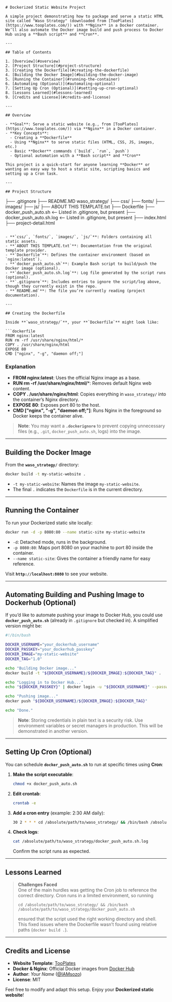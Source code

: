 ```
# Dockerized Static Website Project

A simple project demonstrating how to package and serve a static HTML site called "Waso Strategy" (downloaded from [TooPlates](https://www.tooplates.com/)) with **Nginx** in a Docker container. We’ll also automate the Docker image build and push process to Docker Hub using a **Bash script** and **Cron**.

---

## Table of Contents

1. [Overview](#overview)
2. [Project Structure](#project-structure)
3. [Creating the Dockerfile](#creating-the-dockerfile)
4. [Building the Docker Image](#building-the-docker-image)
5. [Running the Container](#running-the-container)
6. [Automating (Optional)](#automating-optional)
7. [Setting Up Cron (Optional)](#setting-up-cron-optional)
8. [Lessons Learned](#lessons-learned)
9. [Credits and License](#credits-and-license)

---

## Overview

- **Goal**: Serve a static website (e.g., from [TooPlates](https://www.tooplates.com/)) via **Nginx** in a Docker container.  
- **Key Concepts**:  
  - Creating a **Dockerfile**  
  - Using **Nginx** to serve static files (HTML, CSS, JS, images, etc.)  
  - Basic **Docker** commands (`build`, `run`, `push`)  
  - Optional automation with a **Bash script** and **Cron**  

This project is a quick-start for anyone learning **Docker** or wanting an easy way to host a static site, scripting basics and setting up a Cron task.

---

## Project Structure

```
├── .gitignore
├── README.MD
waso_strategy/
├── css/
├── fonts/
├── images/
├── js/
├── ABOUT THIS TEMPLATE.txt
├── Dockerfile
├── docker_push_auto.sh       <-- Listed in .gitignore, but present
├── docker_push_auto.sh.log   <-- Listed in .gitignore, but present
├── index.html
├── project-detail.html
```

- **`css/`, `fonts/`, `images/`, `js/`**: Folders containing all static assets.  
- **`ABOUT THIS TEMPLATE.txt`**: Documentation from the original template provider.  
- **`Dockerfile`**: Defines the container environment (based on `nginx:latest`).  
- **`docker_push_auto.sh`**: Example Bash script to build/push the Docker image (optional).  
- **`docker_push_auto.sh.log`**: Log file generated by the script runs (optional).  
- **`.gitignore`**: Includes entries to ignore the script/log above, though they currently exist in the repo.  
- **`README.md`**: The file you’re currently reading (project documentation).

---

## Creating the Dockerfile

Inside **`waso_strategy/`**, your **`Dockerfile`** might look like:

```dockerfile
FROM nginx:latest
RUN rm -rf /usr/share/nginx/html/*
COPY . /usr/share/nginx/html
EXPOSE 80
CMD ["nginx", "-g", "daemon off;"]
```

### Explanation

- **FROM nginx:latest**: Uses the official Nginx image as a base.  
- **RUN rm -rf /usr/share/nginx/html/***: Removes default Nginx web content.  
- **COPY . /usr/share/nginx/html**: Copies everything in `waso_strategy/` into the container’s Nginx directory.  
- **EXPOSE 80**: Exposes port 80 to the host.  
- **CMD ["nginx", "-g", "daemon off;"]**: Runs Nginx in the foreground so Docker keeps the container alive.

> **Note**: You may want a **`.dockerignore`** to prevent copying unnecessary files (e.g., `.git`, `docker_push_auto.sh`, logs) into the image.

---

## Building the Docker Image

From the **`waso_strategy/`** directory:

```bash
docker build -t my-static-website .
```

- `-t my-static-website`: Names the image `my-static-website`.  
- The final `.` indicates the `Dockerfile` is in the current directory.

---

## Running the Container

To run your Dockerized static site locally:

```bash
docker run -d -p 8080:80 --name static-site my-static-website
```

- `-d`: Detached mode, runs in the background.  
- `-p 8080:80`: Maps port 8080 on your machine to port 80 inside the container.  
- `--name static-site`: Gives the container a friendly name for easy reference.

Visit **`http://localhost:8080`** to see your website.

---

## Automating Building and Pushing Image  to Dockerhub (Optional)

If you’d like to automate pushing your image to Docker Hub, you could use **`docker_push_auto.sh`** (already in `.gitignore` but checked in). A simplified version might be:

```bash
#!/bin/bash

DOCKER_USERNAME="your_dockerhub_username"
DOCKER_PASSKEY="your_dockerhub_passkey"
DOCKER_IMAGE="my-static-website"
DOCKER_TAG="1.0"

echo "Building Docker image..."
docker build -t "${DOCKER_USERNAME}/${DOCKER_IMAGE}:${DOCKER_TAG}" .

echo "Logging in to Docker Hub..."
echo "${DOCKER_PASSKEY}" | docker login -u "${DOCKER_USERNAME}" --password-stdin

echo "Pushing image..."
docker push "${DOCKER_USERNAME}/${DOCKER_IMAGE}:${DOCKER_TAG}"

echo "Done."
```

> **Note**: Storing credentials in plain text is a security risk. Use environment variables or secret managers in production. This will be demonstrated in another version.
---

## Setting Up Cron (Optional)

You can schedule **`docker_push_auto.sh`** to run at specific times using **Cron**:

1. **Make the script executable**:
   ```bash
   chmod +x docker_push_auto.sh
   ```
2. **Edit crontab**:
   ```bash
   crontab -e
   ```
3. **Add a cron entry** (example: 2:30 AM daily):
   ```bash
   30 2 * * * cd /absolute/path/to/waso_strategy/ && /bin/bash /absolute/path/to/waso_strategy/docker_push_auto.sh >> /absolute/path/to/waso_strategy/docker_push_auto.sh.log 2>&1
   ```
4. **Check logs**:
   ```bash
   cat /absolute/path/to/waso_strategy/docker_push_auto.sh.log
   ```
   Confirm the script runs as expected.

---

## Lessons Learned

> **Challenges Faced**  
> One of the main hurdles was getting the Cron job to reference the correct directory. Cron runs in a limited environment, so running  
> ```
> cd /absolute/path/to/waso_strategy/ && /bin/bash /absolute/path/to/waso_strategy/docker_push_auto.sh
> ```  
> ensured that the script used the right working directory and shell. This fixed issues where the Dockerfile wasn’t found using relative paths (`docker build .`).

---

## Credits and License

- **Website Template**: [TooPlates](https://www.tooplates.com/)  
- **Docker & Nginx**: Official Docker images from [Docker Hub](https://hub.docker.com/)  
- **Author**: *Your Name* ([@IAMsozo](https://github.com/IAMsozo))  
- **License**: MIT

Feel free to modify and adapt this setup. Enjoy your **Dockerized static website**!
